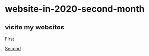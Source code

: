 # website-in-2020-second-month

## visite my websites

<a href="https://naif-sameer.github.io/website-in-2020-second-month/first-website">First</a>

<a href="https://naif-sameer.github.io/website-in-2020-second-month/second-website">Second</a>
